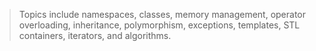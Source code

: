 > Topics include namespaces, classes, memory management, operator overloading, inheritance, polymorphism, exceptions, templates, STL containers, iterators, and algorithms.
